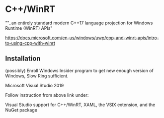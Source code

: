 # C++/WinRT

""..an entirely standard modern C++17 language projection for Windows Runtime (WinRT) APIs"

https://docs.microsoft.com/en-us/windows/uwp/cpp-and-winrt-apis/intro-to-using-cpp-with-winrt

## Installation

(possibly) Enroll Windows Insider program to get new enough version of Windows, Slow Ring sufficient.

Microsoft Visual Studio 2019

Follow instruction from above link under:

Visual Studio support for C++/WinRT, XAML, the VSIX extension, and the NuGet package
